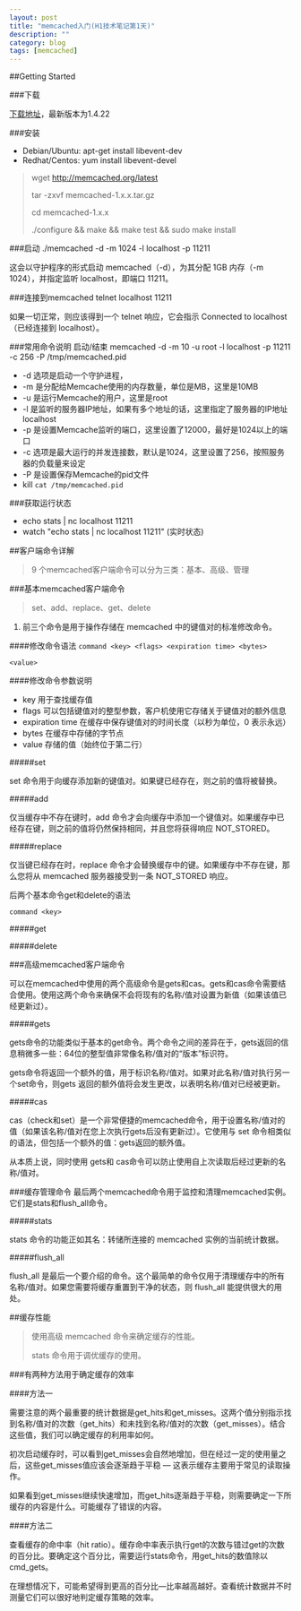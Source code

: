 ```yaml
---
layout: post
title: "memcached入门(H1技术笔记第1天)"
description: ""
category: blog 
tags: [memcached]
---
```


##Getting Started

###下载

 [下载地址](http://memcached.org/downloads)，最新版本为1.4.22

###安装

- Debian/Ubuntu: apt-get install libevent-dev 
- Redhat/Centos: yum install libevent-devel

>  wget http://memcached.org/latest
>  
>  tar -zxvf memcached-1.x.x.tar.gz
>  
>  cd memcached-1.x.x
>  
>  ./configure && make && make test && sudo make install

###启动
./memcached -d -m 1024 -l localhost -p 11211

这会以守护程序的形式启动 memcached（-d），为其分配 1GB 内存（-m 1024），并指定监听 localhost，即端口 11211。

###连接到memcached
telnet localhost 11211

如果一切正常，则应该得到一个 telnet 响应，它会指示 Connected to localhost（已经连接到 localhost）。

###常用命令说明
启动/结束
memcached -d -m 10 -u root -l localhost -p 11211 -c 256 -P /tmp/memcached.pid

- -d 选项是启动一个守护进程，
- -m 是分配给Memcache使用的内存数量，单位是MB，这里是10MB
- -u 是运行Memcache的用户，这里是root
- -l 是监听的服务器IP地址，如果有多个地址的话，这里指定了服务器的IP地址localhost 
- -p 是设置Memcache监听的端口，这里设置了12000，最好是1024以上的端口
- -c 选项是最大运行的并发连接数，默认是1024，这里设置了256，按照服务器的负载量来设定
- -P 是设置保存Memcache的pid文件
- kill `cat /tmp/memcached.pid`

###获取运行状态
- echo stats | nc localhost 11211
- watch "echo stats | nc localhost 11211" (实时状态)

##客户端命令详解


> 9 个memcached客户端命令可以分为三类：基本、高级、管理

###基本memcached客户端命令


> set、add、replace、get、delete



1. 前三个命令是用于操作存储在 memcached 中的键值对的标准修改命令。

####修改命令语法
`command <key> <flags> <expiration time> <bytes>` 

`<value>`

####修改命令参数说明

- key 用于查找缓存值
- flags 可以包括键值对的整型参数，客户机使用它存储关于键值对的额外信息
- expiration time 在缓存中保存键值对的时间长度（以秒为单位，0 表示永远）
- bytes 在缓存中存储的字节点
- value 存储的值（始终位于第二行）

#####set

set 命令用于向缓存添加新的键值对。如果键已经存在，则之前的值将被替换。

#####add

仅当缓存中不存在键时，add 命令才会向缓存中添加一个键值对。如果缓存中已经存在键，则之前的值将仍然保持相同，并且您将获得响应 NOT_STORED。

#####replace

仅当键已经存在时，replace 命令才会替换缓存中的键。如果缓存中不存在键，那么您将从 memcached 服务器接受到一条 NOT_STORED 响应。


后两个基本命令get和delete的语法

`command <key>`

#####get

#####delete

###高级memcached客户端命令

可以在memcached中使用的两个高级命令是gets和cas。gets和cas命令需要结合使用。使用这两个命令来确保不会将现有的名称/值对设置为新值（如果该值已经更新过）。

#####gets

gets命令的功能类似于基本的get命令。两个命令之间的差异在于，gets返回的信息稍微多一些：64位的整型值非常像名称/值对的“版本”标识符。

gets命令将返回一个额外的值，用于标识名称/值对。如果对此名称/值对执行另一个set命令，则gets 返回的额外值将会发生更改，以表明名称/值对已经被更新。 

#####cas

cas（check和set）是一个非常便捷的memcached命令，用于设置名称/值对的值（如果该名称/值对在您上次执行gets后没有更新过）。它使用与 set 命令相类似的语法，但包括一个额外的值：gets返回的额外值。

从本质上说，同时使用 gets和 cas命令可以防止使用自上次读取后经过更新的名称/值对。

###缓存管理命令
最后两个memcached命令用于监控和清理memcached实例。它们是stats和flush_all命令。

#####stats

stats 命令的功能正如其名：转储所连接的 memcached 实例的当前统计数据。

#####flush_all

flush_all 是最后一个要介绍的命令。这个最简单的命令仅用于清理缓存中的所有名称/值对。如果您需要将缓存重置到干净的状态，则 flush_all 能提供很大的用处。


##缓存性能
> 使用高级 memcached 命令来确定缓存的性能。
>
>stats 命令用于调优缓存的使用。

###有两种方法用于确定缓存的效率

####方法一

需要注意的两个最重要的统计数据是get_hits和get_misses。这两个值分别指示找到名称/值对的次数（get_hits）和未找到名称/值对的次数（get_misses）。结合这些值，我们可以确定缓存的利用率如何。

初次启动缓存时，可以看到get_misses会自然地增加，但在经过一定的使用量之后，这些get_misses值应该会逐渐趋于平稳 — 这表示缓存主要用于常见的读取操作。

如果看到get_misses继续快速增加，而get_hits逐渐趋于平稳，则需要确定一下所缓存的内容是什么。可能缓存了错误的内容。

####方法二

查看缓存的命中率（hit ratio）。缓存命中率表示执行get的次数与错过get的次数的百分比。要确定这个百分比，需要运行stats命令，用get_hits的数值除以cmd_gets。

在理想情况下，可能希望得到更高的百分比—比率越高越好。查看统计数据并不时测量它们可以很好地判定缓存策略的效率。

